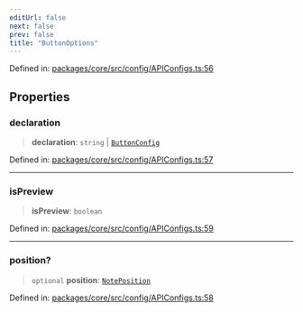 ```yaml
---
editUrl: false
next: false
prev: false
title: "ButtonOptions"
---
```


Defined in: [packages/core/src/config/APIConfigs.ts:56](https://github.com/mProjectsCode/obsidian-meta-bind-plugin/blob/43804cae2c305431d6768245a6348f2ee7f14fca/packages/core/src/config/APIConfigs.ts#L56)

## Properties

### declaration

> **declaration**: `string` \| [`ButtonConfig`](/obsidian-meta-bind-plugin-docs/api/interfaces/buttonconfig/)

Defined in: [packages/core/src/config/APIConfigs.ts:57](https://github.com/mProjectsCode/obsidian-meta-bind-plugin/blob/43804cae2c305431d6768245a6348f2ee7f14fca/packages/core/src/config/APIConfigs.ts#L57)

***

### isPreview

> **isPreview**: `boolean`

Defined in: [packages/core/src/config/APIConfigs.ts:59](https://github.com/mProjectsCode/obsidian-meta-bind-plugin/blob/43804cae2c305431d6768245a6348f2ee7f14fca/packages/core/src/config/APIConfigs.ts#L59)

***

### position?

> `optional` **position**: [`NotePosition`](/obsidian-meta-bind-plugin-docs/api/classes/noteposition/)

Defined in: [packages/core/src/config/APIConfigs.ts:58](https://github.com/mProjectsCode/obsidian-meta-bind-plugin/blob/43804cae2c305431d6768245a6348f2ee7f14fca/packages/core/src/config/APIConfigs.ts#L58)
